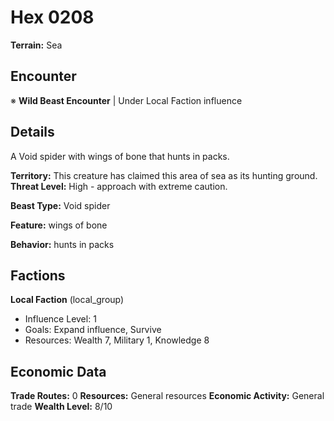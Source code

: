 # Hex 0208

**Terrain:** Sea

## Encounter
※ **Wild Beast Encounter** | Under Local Faction influence

## Details
A Void spider with wings of bone that hunts in packs.

**Territory:** This creature has claimed this area of sea as its hunting ground.
**Threat Level:** High - approach with extreme caution.

**Beast Type:** Void spider

**Feature:** wings of bone

**Behavior:** hunts in packs

## Factions
**Local Faction** (local_group)
- Influence Level: 1
- Goals: Expand influence, Survive
- Resources: Wealth 7, Military 1, Knowledge 8

## Economic Data
**Trade Routes:** 0
**Resources:** General resources
**Economic Activity:** General trade
**Wealth Level:** 8/10
